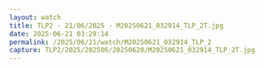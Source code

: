 ```yaml
---
layout: watch
title: TLP2 - 21/06/2025 - M20250621_032914_TLP_2T.jpg
date: 2025-06-21 03:29:14
permalink: /2025/06/21/watch/M20250621_032914_TLP_2
capture: TLP2/2025/202506/20250620/M20250621_032914_TLP_2T.jpg
---
```

